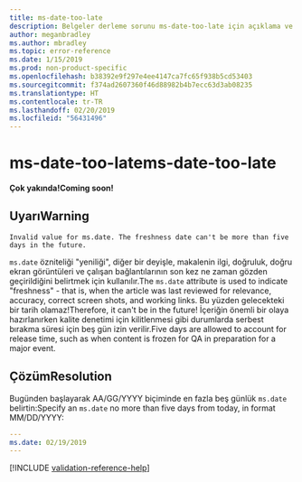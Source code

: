 ```yaml
---
title: ms-date-too-late
description: Belgeler derleme sorunu ms-date-too-late için açıklama ve çözüm
author: meganbradley
ms.author: mbradley
ms.topic: error-reference
ms.date: 1/15/2019
ms.prod: non-product-specific
ms.openlocfilehash: b38392e9f297e4ee4147ca7fc65f938b5cd53403
ms.sourcegitcommit: f374ad2607360f46d88982b4b7ecc63d3ab08235
ms.translationtype: HT
ms.contentlocale: tr-TR
ms.lasthandoff: 02/20/2019
ms.locfileid: "56431496"
---
```

# <a name="ms-date-too-late"></a><span data-ttu-id="566c1-103">ms-date-too-late</span><span class="sxs-lookup"><span data-stu-id="566c1-103">ms-date-too-late</span></span>

<span data-ttu-id="566c1-104">**Çok yakında!**</span><span class="sxs-lookup"><span data-stu-id="566c1-104">**Coming soon!**</span></span>

## <a name="warning"></a><span data-ttu-id="566c1-105">Uyarı</span><span class="sxs-lookup"><span data-stu-id="566c1-105">Warning</span></span>

`Invalid value for ms.date. The freshness date can't be more than five days in the future.`

<span data-ttu-id="566c1-106">`ms.date` özniteliği "yeniliği", diğer bir deyişle, makalenin ilgi, doğruluk, doğru ekran görüntüleri ve çalışan bağlantılarının son kez ne zaman gözden geçirildiğini belirtmek için kullanılır.</span><span class="sxs-lookup"><span data-stu-id="566c1-106">The `ms.date` attribute is used to indicate "freshness" - that is, when the article was last reviewed for relevance, accuracy, correct screen shots, and working links.</span></span> <span data-ttu-id="566c1-107">Bu yüzden gelecekteki bir tarih olamaz!</span><span class="sxs-lookup"><span data-stu-id="566c1-107">Therefore, it can't be in the future!</span></span> <span data-ttu-id="566c1-108">İçeriğin önemli bir olaya hazırlanırken kalite denetimi için kilitlenmesi gibi durumlarda serbest bırakma süresi için beş gün izin verilir.</span><span class="sxs-lookup"><span data-stu-id="566c1-108">Five days are allowed to account for release time, such as when content is frozen for QA in preparation for a major event.</span></span>

## <a name="resolution"></a><span data-ttu-id="566c1-109">Çözüm</span><span class="sxs-lookup"><span data-stu-id="566c1-109">Resolution</span></span>

<span data-ttu-id="566c1-110">Bugünden başlayarak AA/GG/YYYY biçiminde en fazla beş günlük `ms.date` belirtin:</span><span class="sxs-lookup"><span data-stu-id="566c1-110">Specify an `ms.date` no more than five days from today, in format MM/DD/YYYY:</span></span>

```yml
---
ms.date: 02/19/2019
---
```

<!--make sure to add this file to your includes folder and verify the path-->
[!INCLUDE [validation-reference-help](includes/validation-reference-help.md)]
